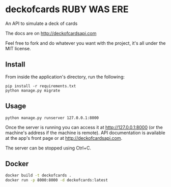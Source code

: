 # deckofcards RUBY WAS ERE
An API to simulate a deck of cards

The docs are on http://deckofcardsapi.com

Feel free to fork and do whatever you want with the project, it's all under the MIT license.

Install
-------

From inside the application's directory, run the following:

```
pip install -r requirements.txt
python manage.py migrate
```

Usage
-----

```
python manage.py runserver 127.0.0.1:8000
```

Once the server is running you can access it at http://127.0.0.1:8000 (or the machine's address if the machine is remote). API documentation is available at the app's front page or at http://deckofcardsapi.com.

The server can be stopped using Ctrl+C.

Docker
------

```bash
docker build -t deckofcards .
docker run -p 8000:8000 -d deckofcards:latest
```
